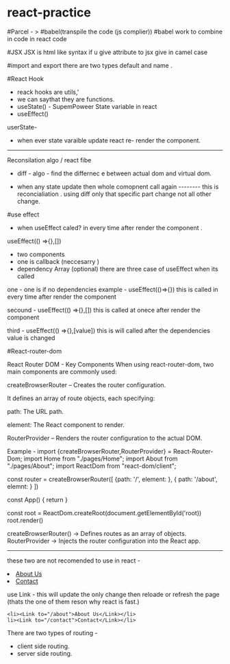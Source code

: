 # react-practice

#Parcel - > #babel(transpile the code (js complier))
#babel work to combine in code in react code

#JSX
JSX is html like syntax
if u give attribute to jsx give in camel case

#import and export
there are two types
default and name .

#React Hook

- reack hooks are utils,'
- we can saythat they are functions.
- useState() - SupemPoweer State variable in react
- useEffect()

userState-

- when ever state varaible update react re- render the component.

---

Reconsilation algo / react fibe

- diff - algo - find the differnec e between actual dom and virtual dom.

- when any state update then whole comopnent call again -------- this is reconcialiation .
  using diff only that specific part change not all other change.

#use effect

- when useEffect caled?
  in every time after render the component .

useEffect(() =>{},[])

- two components
- one is callback (neccesarry )
- dependency Array (optional)
  there are three case of useEffect when its called

one -
one is if no dependencies
example -
useEffect(()=>{})
this is called in every time after render the component

secound -
useEffect(() =>{},[])
this is called at onece after render the component

third -
useEffect(() =>{},[value])
this is will called after the dependencies value is changed

#React-router-dom

React Router DOM - Key Components
When using react-router-dom, two main components are commonly used:

createBrowserRouter – Creates the router configuration.

It defines an array of route objects, each specifying:

path: The URL path.

element: The React component to render.

RouterProvider – Renders the router configuration to the actual DOM.

Example -
import {createBrowserRouter,RouterProvider} = React-Router-Dom;
import Home from "./pages/Home";
import About from "./pages/About";
import ReactDom from "react-dom/client";

const router = createBrowserRouter([
    {path: '/',
    element: <Home/>},
    {
    path: '/about',
    elemnt: <About/>
    }
])

const App() {
    return <RouterProvider router = {router}/>
}


const root = ReactDom.createRoot(document.getElementById('root))
root.render(<App/>)


createBrowserRouter() → Defines routes as an array of objects.
RouterProvider → Injects the router configuration into the React app.


----------------------------------
these two are not recomended to use in react - 
    <li><a href="/about">About Us</a></li>
    <li><a href="/contact">Contact</a></li>

use Link - this will update the only change then reloade or refresh the page (thats the one of them reson why react is fast.)

    <li><Link to="/about">About Us</Link></li>
    li><Link to="/contact">Contact</Link></li>

There are two types of routing -
- client side routing.
- server side routing.






